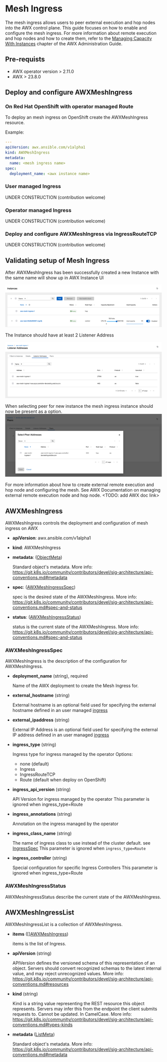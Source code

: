 # Mesh Ingress

The mesh ingress allows users to peer external execution and hop nodes into the AWX control plane.
This guide focuses on how to enable and configure the mesh ingress.
For more information about remote execution and hop nodes and how to create them, refer to the [Managing Capacity With Instances](https://ansible.readthedocs.io/projects/awx/en/latest/administration/instances.html) chapter of the AWX Administration Guide.

## Pre-requists

- AWX operator version > 2.11.0
- AWX > 23.8.0

## Deploy and configure AWXMeshIngress

### On Red Hat OpenShift with operator managed Route

To deploy an mesh ingress on OpenShift create the AWXMeshIngress resource.

Example:

```yaml
---
apiVersion: awx.ansible.com/v1alpha1
kind: AWXMeshIngress
metadata:
  name: <mesh ingress name>
spec:
  deployment_name: <awx instance name>
```

### User managed Ingress

UNDER CONSTRUCTION (contribution welcome)

### Operator managed Ingress

UNDER CONSTRUCTION (contribution welcome)

### Deploy and configure AWXMeshIngress via IngressRouteTCP

UNDER CONSTRUCTION (contribution welcome)

## Validating setup of Mesh Ingress

After AWXMeshIngress has been successfully created a new Instance with the same name will show up in AWX Instance UI

![mesh ingress instance on AWX UI](mesh-ingress-instance-on-awx-ui.png)

The Instance should have at least 2 Listener Address

![mesh ingress instance listener address on awx ui](mesh-ingress-instance-listener-address-on-awx-ui.png)

When selecting peer for new instance the mesh ingress instance should now be present as a option.
![peering to mesh ingress on awx ui](peering-to-mesh-ingress-on-awx-ui.png)

For more information about how to create external remote execution and hop node and configuring the mesh. See AWX Documentation on managing external remote execution node and hop node. <TODO: add AWX doc link>

## AWXMeshIngress

AWXMeshIngress controls the deployment and configuration of mesh ingress on AWX

- **apiVersion**: awx.ansible.com/v1alpha1

- **kind**: AWXMeshIngress

- **metadata**: ([ObjectMeta](https://kubernetes.io/docs/reference/kubernetes-api/common-definitions/object-meta/#ObjectMeta))

  Standard object's metadata. More info: https://git.k8s.io/community/contributors/devel/sig-architecture/api-conventions.md#metadata

- **spec**: ([AWXMeshIngressSpec](#awxmeshingressspec))

  spec is the desired state of the AWXMeshIngress. More info: https://git.k8s.io/community/contributors/devel/sig-architecture/api-conventions.md#spec-and-status

- **status**: ([AWXMeshIngressStatus](#awxmeshingressstatus))

  status is the current state of the AWXMeshIngress. More info: https://git.k8s.io/community/contributors/devel/sig-architecture/api-conventions.md#spec-and-status

### AWXMeshIngressSpec

AWXMeshIngress is the description of the configuration for AWXMeshIngress.

- **deployment_name** (string), required

  Name of the AWX deployment to create the Mesh Ingress for.

- **external_hostname** (string)

  External hostname is an optional field used for specifying the external hostname defined in an user managed [ingress](https://kubernetes.io/docs/concepts/services-networking/ingress/)

- **external_ipaddress** (string)

  External IP Address is an optional field used for specifying the external IP address defined in an user managed [ingress](https://kubernetes.io/docs/concepts/services-networking/ingress/)

- **ingress_type** (string)

  Ingress type for ingress managed by the operator
  Options:
  - none (default)
  - Ingress
  - IngressRouteTCP
  - Route (default when deploy on OpenShift)

- **ingress_api_version** (string)

  API Version for ingress managed by the operator
  This parameter is ignored when ingress_type=Route

- **ingress_annotations** (string)

  Annotation on the ingress managed by the operator

- **ingress_class_name** (string)

  The name of ingress class to use instead of the cluster default. see [IngressSpec](https://kubernetes.io/docs/reference/kubernetes-api/service-resources/ingress-v1/#IngressSpec)
  This parameter is ignored when `ingress_type=Route`

- **ingress_controller** (string)

  Special configuration for specific Ingress Controllers
  This parameter is ignored when ingress_type=Route

### AWXMeshIngressStatus

AWXMeshIngressStatus describe the current state of the AWXMeshIngress.

## AWXMeshIngressList

AWXMeshIngressList is a collection of AWXMeshIngress.

- **items** ([][AWXMeshIngress](#awxmeshingress))

  items is the list of Ingress.

- **apiVersion** (string)

  APIVersion defines the versioned schema of this representation of an object. Servers should convert recognized schemas to the latest internal value, and may reject unrecognized values. More info: https://git.k8s.io/community/contributors/devel/sig-architecture/api-conventions.md#resources

- **kind** (string)

  Kind is a string value representing the REST resource this object represents. Servers may infer this from the endpoint the client submits requests to. Cannot be updated. In CamelCase. More info: https://git.k8s.io/community/contributors/devel/sig-architecture/api-conventions.md#types-kinds

- **metadata** ([ListMeta](https://kubernetes.io/docs/reference/kubernetes-api/common-definitions/list-meta/#ListMeta))

  Standard object's metadata. More info: https://git.k8s.io/community/contributors/devel/sig-architecture/api-conventions.md#metadata
